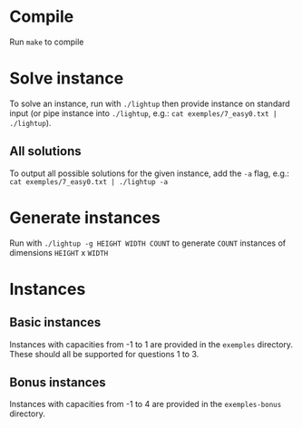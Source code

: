 # Compile
Run `make` to compile

# Solve instance
To solve an instance, run with `./lightup` then provide instance on standard input (or pipe instance into `./lightup`, e.g.: `cat exemples/7_easy0.txt | ./lightup`).
## All solutions
To output all possible solutions for the given instance, add the `-a` flag, e.g.: `cat exemples/7_easy0.txt | ./lightup -a`

# Generate instances
Run with `./lightup -g HEIGHT WIDTH COUNT` to generate `COUNT` instances of dimensions `HEIGHT` x `WIDTH`

# Instances
## Basic instances
Instances with capacities from -1 to 1 are provided in the `exemples` directory. These should all be supported for questions 1 to 3.
## Bonus instances
Instances with capacities from -1 to 4 are provided in the `exemples-bonus` directory.
